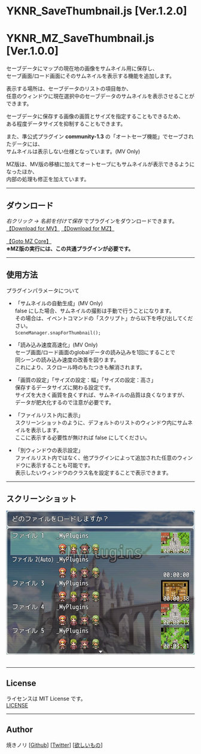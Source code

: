 # YKNR_SaveThumbnail.js [Ver.1.2.0]
# YKNR_MZ_SaveThumbnail.js [Ver.1.0.0]
セーブデータにマップの現在地の画像をサムネイル用に保存し、  
セーブ画面/ロード画面にそのサムネイルを表示する機能を追加します。  

表示する場所は、セーブデータのリストの項目毎か、  
任意のウィンドウに現在選択中のセーブデータのサムネイルを表示させることができます。  

セーブデータに保存する画像の画質とサイズを指定することもできるため、  
ある程度データサイズを抑制することもできます。  

また、準公式プラグイン **community-1.3** の「オートセーブ機能」でセーブされたデータには、  
サムネイルは表示しない仕様となっています。(MV Only)  

MZ版は、MV版の移植に加えてオートセーブにもサムネイルが表示できるようになったほか、  
内部の処理も修正を加えています。  

---

<!-- ここからURL一覧 -->
[LICENSE]: ./LICENSE
[【Download for MV】]: https://raw.githubusercontent.com/Yakinori0424/RPGMakerMVPlugins/master/plugins/YKNR_SaveThumbnail/YKNR_SaveThumbnail.js
[【Download for MZ】]: https://raw.githubusercontent.com/Yakinori0424/RPGMakerMVPlugins/master/plugins/YKNR_SaveThumbnail/YKNR_MZ_SaveThumbnail.js
[【Goto MZ Core】]: https://raw.githubusercontent.com/Yakinori0424/RPGMakerMVPlugins/master/plugins/YKNR_Core
<!-- ここまでURL一覧 -->

## ダウンロード
*右クリック → 名前を付けて保存* でプラグインをダウンロードできます。  
[【Download for MV】][] 
[【Download for MZ】][]  
  
[【Goto MZ Core】][]  
**※MZ版の実行には、この共通プラグインが必要です。**

---
## 使用方法
プラグインパラメータについて  
* 「サムネイルの自動生成」(MV Only)  
  false にした場合、サムネイルの撮影は手動で行うことになります。  
  その場合は、イベントコマンドの「スクリプト」から以下を呼び出してください。  
  `SceneManager.snapForThumbnail();`

* 「読み込み速度高速化」(MV Only)  
  セーブ画面/ロード画面のglobalデータの読み込みを1回にすることで  
  同シーンの読み込み速度の改善を図ります。  
  これにより、スクロール時のもたつきも解消されます。

* 「画質の設定」「サイズの設定：幅」「サイズの設定：高さ」  
  保存するデータサイズに関わる設定です。  
  サイズを大きく画質を良くすれば、サムネイルの品質は良くなりますが、  
  データが肥大化するので注意が必要です。

* 「ファイルリスト内に表示」  
  スクリーンショットのように、デフォルトのリストのウィンドウ内にサムネイルを表示します。  
  ここに表示する必要性が無ければ false にしてください。

* 「別ウィンドウの表示設定」  
  ファイルリスト内ではなく、他プラグインによって追加された任意のウィンドウに表示することも可能です。  
  表示したいウィンドウのクラス名を設定することで表示できます。  


---
## スクリーンショット
![](./res/YKNR_SaveThumbnail_01.jpg)<br><br>

---
## License
ライセンスは MIT License です。  
[LICENSE][]

---
## Author
焼きノリ
[[Github](https://github.com/Yakinori0424/RPGMakerMVPlugins)]
[[Twitter](https://twitter.com/Noritake0424)]
[[欲しいもの](https://www.amazon.jp/hz/wishlist/ls/3HAY7QN91DUF2?ref_=wl_share)]
